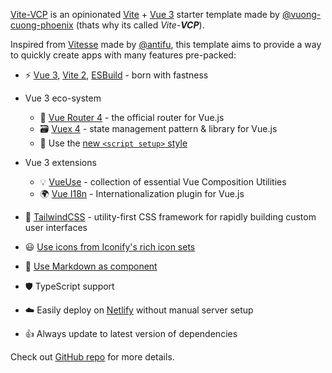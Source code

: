 [Vite-VCP](https://github.com/vuong-cuong-phoenix/vite-vcp/tree/ssr--fastify/tree/master) is an opinionated [Vite](https://vitejs.dev) + [Vue 3](https://v3.vuejs.org/) starter template made by [@vuong-cuong-phoenix](https://github.com/vuong-cuong-phoenix) (thats why its called _Vite-**VCP**_).

Inspired from [Vitesse](https://github.com/antfu/vitesse) made by [@antifu](https://github.com/antfu), this template aims to provide a way to quickly create apps with many features pre-packed:

- ⚡️ [Vue 3](https://github.com/vuejs/vue-next), [Vite 2](https://github.com/vitejs/vite), [ESBuild](https://github.com/evanw/esbuild) - born with fastness

- Vue 3 eco-system

  - 🚀 [Vue Router 4](https://github.com/vuejs/vue-router-next) - the official router for Vue.js
  - 🗃️ [Vuex 4](https://github.com/vuejs/vuex/tree/4.0) - state management pattern & library for Vue.js
  - 📜 Use the [new `<script setup>` style](https://github.com/vuejs/rfcs/pull/227)

- Vue 3 extensions

  - 💡 [VueUse](https://github.com/vueuse/vueuse) - collection of essential Vue Composition Utilities
  - 🌍 [Vue I18n](https://github.com/intlify/vue-i18n-next) - Internationalization plugin for Vue.js

- 🎨 [TailwindCSS](https://github.com/windicss/windicss) - utility-first CSS framework for rapidly building custom user interfaces

- 😃 [Use icons from Iconify's rich icon sets](https://github.com/iconify)

- 📝 [Use Markdown as component](./src/components)

- 🛡️ TypeScript support

- ☁️️ Easily deploy on [Netlify](./netlify.toml) without manual server setup

- 👍 Always update to latest version of dependencies

Check out [GitHub repo](https://github.com/vuong-cuong-phoenix/vite-vcp/tree/ssr--fastify/tree/master) for more details.
